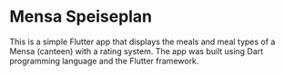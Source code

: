 # Mensa Speiseplan
This is a simple Flutter app that displays the meals and meal types of a Mensa (canteen) with a rating system. The app was built using Dart programming language and the Flutter framework.